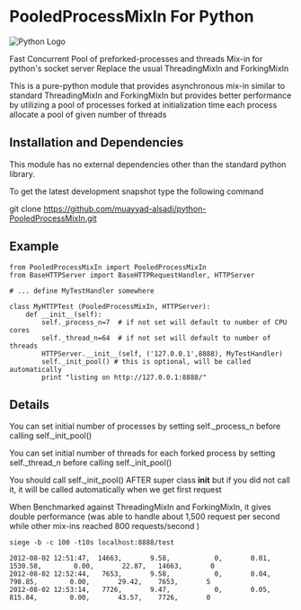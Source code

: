 PooledProcessMixIn For Python
=============================
![Python Logo](http://www.python.org/images/python-logo.gif)

Fast Concurrent Pool of preforked-processes and threads Mix-in for python's socket server
Replace the usual ThreadingMixIn and ForkingMixIn

This is a pure-python module that provides asynchronous mix-in
similar to standard ThreadingMixIn and ForkingMixIn
but provides better performance by utilizing a pool
of processes forked at initialization time
each process allocate a pool of given number of threads


Installation and Dependencies
-----------------------------

This module has no external dependencies other than the standard python library.

To get the latest development snapshot type the following command

git clone https://github.com/muayyad-alsadi/python-PooledProcessMixIn.git

Example
-------


    from PooledProcessMixIn import PooledProcessMixIn
    from BaseHTTPServer import BaseHTTPRequestHandler, HTTPServer
    
    # ... define MyTestHandler somewhere
    
    class MyHTTPTest (PooledProcessMixIn, HTTPServer):
        def __init__(self):
            self._process_n=7  # if not set will default to number of CPU cores
            self._thread_n=64  # if not set will default to number of threads
            HTTPServer.__init__(self, ('127.0.0.1',8888), MyTestHandler)
            self._init_pool() # this is optional, will be called automatically
            print "listing on http://127.0.0.1:8888/"


Details
-------

You can set initial number of processes by setting self._process_n before calling self._init_pool()

You can set initial number of threads for each forked process by setting self._thread_n before calling self._init_pool()

You should call self._init_pool() AFTER super class __init__ but
if you did not call it, it will be called automatically when we get first request

When Benchmarked against ThreadingMixIn and ForkingMixIn, it gives double performance (was able to handle about 1,500 request per second while other mix-ins reached 800 requests/second )

    siege -b -c 100 -t10s localhost:8888/test

    2012-08-02 12:51:47,  14663,       9.58,           0,       0.01,     1530.58,        0.00,       22.87,   14663,       0
    2012-08-02 12:52:44,   7653,       9.58,           0,       0.04,      798.85,        0.00,       29.42,    7653,       5
    2012-08-02 12:53:14,   7726,       9.47,           0,       0.05,      815.84,        0.00,       43.57,    7726,       0


